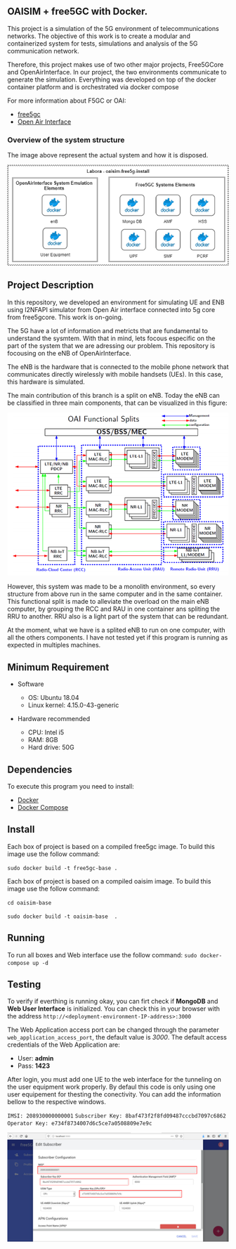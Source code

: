 ## OAISIM + free5GC with Docker.

This project is a simulation of the 5G environment of telecommunications networks. The objective of this work is to create a modular and containerized system for tests, simulations and analysis of the 5G communication network.

Therefore, this project makes use of two other major projects, Free5GCore and OpenAirInterface. In our project, the two environments communicate to generate the simulation. Everything was developed on top of the docker container platform and is orchestrated via docker compose

For more information about F5GC or OAI:
* [free5gc](https://www.free5gc.org/)
* [Open Air Interface](https://www.openairinterface.org/)

### Overview of the system structure

The image above represent the actual system and how it is disposed.

<p align="center">
    <img src="readme_images/docker_containers_ilustration.png"/> 
</p>

## Project Description

In this repository, we developed an environment for simulating UE and ENB using l2NFAPI simulator from Open Air interface connected into 5g core from free5gcore. This work is on-going.

The 5G have a lot of information and metricts that are fundamental to understand the sysmtem. With that in mind, lets focous especific on the part of the system that we are adressing our problem. This repository is focousing on the eNB of OpenAirInterface.

The eNB is the hardware that is connected to the mobile phone network that communicates directly wirelessly with mobile handsets (UEs). In this case, this hardware is simulated.


The main contribution of this branch is a split on eNB. Today the eNB can be classified in three main components, that can be visualized in this figure: 


<p align="center">
    <img src="readme_images/enb.png"/> 
</p>


However, this system was made to be a monolith environment, so every structure from above run in the same computer and in the same container. This functional split is made to alleviate the overload on the main eNB computer, by grouping the RCC and RAU in one container ans spliting the RRU to another. RRU also is a light part of the system that can be redundant.


At the moment, what we have is a splited eNB to run on one computer, with all the others components.
I have not tested yet if this program is running as expected in multiples machines.


## Minimum Requirement
- Software
    - OS: Ubuntu 18.04
    - Linux kernel: 4.15.0-43-generic

- Hardware recommended
    - CPU: Intel i5
    - RAM: 8GB
    - Hard drive: 50G

## Dependencies

To execute this program you need to install:

* [Docker](https://docs.docker.com/install/)
* [Docker Compose](https://docs.docker.com/compose/install/)


## Install
Each box of project is based on a compiled free5gc image. To build this image use the follow command:

``sudo docker build -t free5gc-base .``

Each box of project is based on a compiled oaisim image. To build this image use the follow command:

``cd oaisim-base``

``sudo docker build -t oaisim-base  .``


## Running
To run all boxes and Web interface use the follow command:
``sudo docker-compose up -d``

## Testing
To verify if everthing is running okay, you can firt check if **MongoDB** and **Web User Interface** is initialized. You can check this in your browser with the address ```http://<deployment-environment-IP-address>:3000```

The Web Application access port can be changed through the parameter ```web_application_access_port```, the default value is _3000_. The default access credentials of the Web Application are:

* User: **admin**
* Pass: **1423**

After login, you must add one UE to the web interface for the tunneling on the user equipment work properly. By defaul this code is only using one user equipement for thesting the conectivity. You can add the information bellow to the respective windows.

``IMSI: 208930000000001``
``Subscriber Key: 8baf473f2f8fd09487cccbd7097c6862``
``Operator Key: e734f8734007d6c5ce7a0508809e7e9c``

<p align="center">
    <img src="readme_images/web_page.png"/> 
</p>

# 

